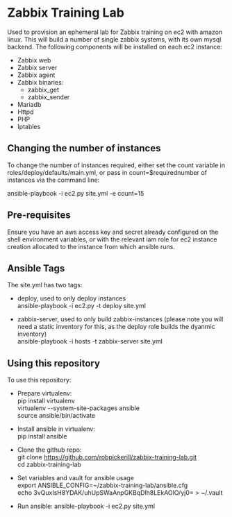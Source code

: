 # Zabbix Training Lab

Used to provision an ephemeral lab for Zabbix training on ec2 with amazon linux. This will build a number of single zabbix systems, with its own mysql backend. The following components will be installed on each ec2 instance:

- Zabbix web
- Zabbix server
- Zabbix agent
- Zabbix binaries:
  - zabbix_get
  - zabbix_sender
- Mariadb
- Httpd
- PHP
- Iptables

## Changing the number of instances

To change the number of instances required, either set the count variable in roles/deploy/defaults/main.yml, or pass in count=$requirednumber of instances via the command line:

ansible-playbook -i ec2.py site.yml -e count=15

## Pre-requisites

Ensure you have an aws access key and secret already configured on the shell environment variables, or with the relevant iam role for ec2 instance creation allocated to the instance from which ansible runs.

## Ansible Tags

The site.yml has two tags:

 - deploy, used to only deploy instances  
ansible-playbook -i ec2.py -t deploy site.yml

 - zabbix-server, used to only build zabbix-instances (please note you will need a static inventory for this, as the deploy role builds the dyanmic inventory)  
ansible-playbook -i hosts -t zabbix-server site.yml  

## Using this repository

To use this repository:

- Prepare  virtualenv:  
pip install virtualenv  
virtualenv --system-site-packages ansible  
source ansible/bin/activate  

- Install ansible in virtualenv:  
pip install ansible

- Clone the github repo:  
git clone https://github.com/robpickerill/zabbix-training-lab.git  
cd zabbix-training-lab

- Set variables and vault for ansible usage  
export ANSIBLE_CONFIG=~/zabbix-training-lab/ansible.cfg  
echo 3vQuxIsH8YDAK/uhUpSWaAnpGKBqDlh8LEkAOlO/yj0= > ~/.vault

- Run ansible:
ansible-playbook -i ec2.py site.yml

